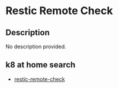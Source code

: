 # Restic Remote Check

## Description

No description provided.

## k8 at home search

- [restic-remote-check](https://nanne.dev/k8s-at-home-search/#/restic-remote-check)
